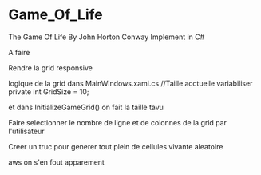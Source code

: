 # Game_Of_Life
The Game Of Life By John Horton Conway Implement in C#


A faire 

Rendre la grid responsive 

logique de la grid dans MainWindows.xaml.cs 
//Taille acctuelle variabiliser
private int GridSize = 10; 

et dans InitializeGameGrid() on fait la taille tavu

Faire selectionner le nombre de ligne et de colonnes de la grid par l'utilisateur

Creer un truc pour generer tout plein de cellules vivante aleatoire 

aws on s'en fout apparement

